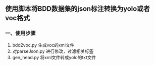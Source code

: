 ## 使用脚本将BDD数据集的json标注转换为yolo或者voc格式
### 一、使用步骤
1. bdd2voc.py 生成voc的xml文件
2. 对parseJson.py 进行修改，过滤相关标签
3. gen_head.py 将xml文件转成yolo的txt文件